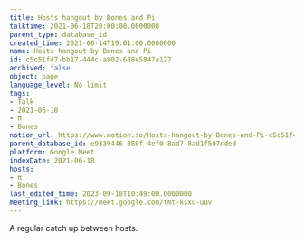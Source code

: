 ```yaml
---
title: Hosts hangout by Bones and Pi
talktime: 2021-06-18T20:00:00.0000000
parent_type: database_id
created_time: 2021-06-14T19:01:00.0000000
name: Hosts hangout by Bones and Pi
id: c5c51f47-bb17-444c-a802-688e5847a127
archived: false
object: page
language_level: No limit
tags:
- Talk
- 2021-06-18
- π
- Bones
notion_url: https://www.notion.so/Hosts-hangout-by-Bones-and-Pi-c5c51f47bb17444ca802688e5847a127
parent_database_id: e9339446-880f-4ef0-8ad7-8ad1f507dded
platform: Google Meet
indexDate: 2021-06-18
hosts:
- π
- Bones
last_edited_time: 2023-09-18T10:49:00.0000000
meeting_link: https://meet.google.com/fmt-ksxu-uuv
---
```


A regular catch up between hosts.


